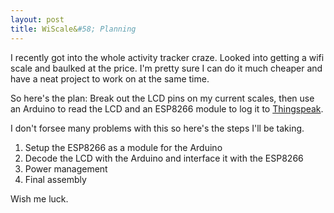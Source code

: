 ```yaml
---
layout: post
title: WiScale&#58; Planning
---
```


I recently got into the whole activity tracker craze. Looked into getting a wifi scale and baulked at the price. I'm pretty sure I can do it much cheaper and have a neat project to work on at the same time.

So here's the plan: Break out the LCD pins on my current scales, then use an Arduino to read the LCD and an ESP8266 module to log it to [Thingspeak](https://thingspeak.com/).

I don't forsee many problems with this so here's the steps I'll be taking.

1. Setup the ESP8266 as a module for the Arduino
2. Decode the LCD with the Arduino and interface it with the ESP8266
3. Power management
4. Final assembly

Wish me luck.
